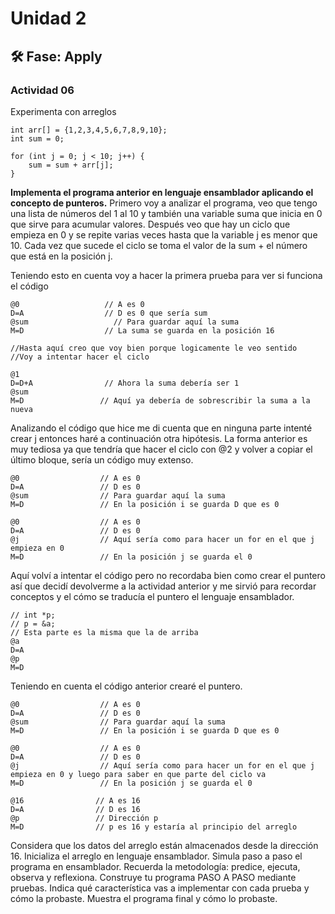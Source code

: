 # Unidad 2


## 🛠 Fase: Apply

### Actividad 06
Experimenta con arreglos

```
int arr[] = {1,2,3,4,5,6,7,8,9,10};
int sum = 0;

for (int j = 0; j < 10; j++) {
    sum = sum + arr[j];
}
```

**Implementa el programa anterior en lenguaje ensamblador aplicando el concepto de punteros.**
Primero voy a analizar el programa, veo que tengo una lista de números del 1 al 10 y también una variable suma que inicia en 0 que sirve para acumular valores. Después veo que hay un ciclo que empieza en 0 y se repite varias veces hasta que la variable j es menor que 10. Cada vez que sucede el ciclo se toma el valor de la sum + el número que está en la posición j.

Teniendo esto en cuenta voy a hacer la primera prueba para ver si funciona el código 

```
@0                   // A es 0
D=A                  // D es 0 que sería sum
@sum                   // Para guardar aquí la suma
M=D                  // La suma se guarda en la posición 16

//Hasta aquí creo que voy bien porque logicamente le veo sentido
//Voy a intentar hacer el ciclo

@1
D=D+A                // Ahora la suma debería ser 1
@sum
M=D                 // Aquí ya debería de sobrescribir la suma a la nueva

```
Analizando el código que hice me di cuenta que en ninguna parte intenté crear j entonces haré a continuación otra hipótesis. La forma anterior es muy tediosa ya que tendría que hacer el ciclo con @2 y volver a copiar el último bloque, sería un código muy extenso.

```
@0                  // A es 0
D=A                 // D es 0
@sum                // Para guardar aquí la suma
M=D                 // En la posición i se guarda D que es 0

@0                  // A es 0
D=A                 // D es 0
@j                  // Aquí sería como para hacer un for en el que j empieza en 0
M=D                 // En la posición j se guarda el 0

```
Aquí volví a intentar el código pero no recordaba bien como crear el puntero así que decidí devolverme a la actividad anterior y me sirvió para recordar conceptos y el cómo se traducía el puntero el lenguaje ensamblador.
```
// int *p;
// p = &a;
// Esta parte es la misma que la de arriba
@a
D=A          
@p
M=D      
```
Teniendo en cuenta el código anterior crearé el puntero.
```
@0                  // A es 0
D=A                 // D es 0
@sum                // Para guardar aquí la suma
M=D                 // En la posición i se guarda D que es 0

@0                  // A es 0
D=A                 // D es 0
@j                  // Aquí sería como para hacer un for en el que j empieza en 0 y luego para saber en que parte del ciclo va
M=D                 // En la posición j se guarda el 0

@16                // A es 16
D=A                // D es 16
@p                 // Dirección p
M=D                // p es 16 y estaría al principio del arreglo

```



Considera que los datos del arreglo están almacenados desde la dirección 16. Inicializa el arreglo en lenguaje ensamblador.
Simula paso a paso el programa en ensamblador. Recuerda la metodología: predice, ejecuta, observa y reflexiona.
Construye tu programa PASO A PASO mediante pruebas. Indica qué característica vas a implementar con cada prueba y cómo la probaste.
Muestra el programa final y cómo lo probaste.




